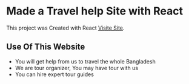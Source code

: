 # Made a Travel help Site with React


This project was Created with React
[Visite Site](https://travel-help-bd.netlify.app/).

## Use Of This Website ##
* You will get help from us to travel the whole Bangladesh
* We are tour organizer, You may have tour with us
* You can hire expert tour guides
